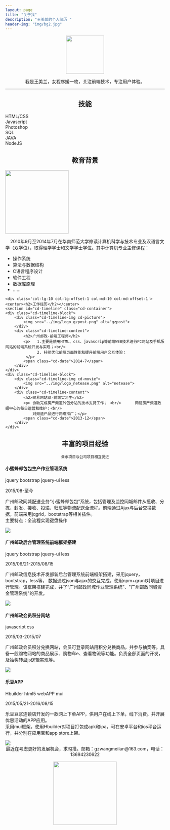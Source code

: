 ```yaml
---
layout: page
title: "关于我"
description: "王美兰的个人简历 "
header-img: "img/bg2.jpg"
---
```


<div class='content_row clearfix'> 
<center>
    <p><img style='width:120px' src="http://ceqef.img47.wal8.com/img47/538205_20160303162908/145724830383.png" align="center"></p>
    <span>我是王美兰，女程序媛一枚，关注前端技术，专注用户体验。</span>
</center>  
<hr>
 <div class='col-lg-8 col-lg-offset-2 col-md-10 col-md-offset-1'>
 	<center><h2>技能</h2></center> 
        <div class="progress">
            <div class="progress-bar" role="progressbar" aria-valuenow="80" aria-valuemin="0" aria-valuemax="100" style="width: 70%;">
                HTML/CSS
            </div>
        </div>
        <div class="progress">
            <div class="progress-bar progress-bar-success" role="progressbar" aria-valuenow="2" aria-valuemin="0" aria-valuemax="100"  style="width: 60%;">
                Javascript
            </div>
        </div> 
        <div class="progress">
            <div class="progress-bar progress-bar-warning" role="progressbar" aria-valuenow="80" aria-valuemin="0" aria-valuemax="100" style="width: 50%">
                Photoshop
            </div>
        </div>
           <div class="progress">
            <div class="progress-bar progress-bar-danger" role="progressbar" aria-valuenow="60" aria-valuemin="0" aria-valuemax="100" style="width: 40%">
                 SQL
            </div>
        </div>
         <div class="progress">
            <div class="progress-bar " role="progressbar" aria-valuenow="80" aria-valuemin="0" aria-valuemax="100" style="width: 30%">
                JAVA
            </div>
        </div>
          <div class="progress">
            <div class="progress-bar progress-bar-success" role="progressbar" aria-valuenow="80" aria-valuemin="0" aria-valuemax="100" style="width: 20%">
                NodeJS
            </div>
        </div> 
 </div>
 
 <div class='col-lg-8 col-lg-offset-2 col-md-10 col-md-offset-1 clearfix'>
 	<center><h2>教育背景</h2></center> 
 	<div class='picText'>
 	<div class='pic'>
 		<img src='http://ceqef.img47.wal8.com/img47/538205_20160303162908/1457252591.png'  style='width:200px'>
 	</div>
 	<div class='pull-right text'>
 		<p class='no-margin'>&nbsp;&nbsp;&nbsp;&nbsp;2010年9月至2014年7月在华南师范大学修读计算机科学与技术专业及汉语言文学（双学位），取得理学学士和文学学士学位。其中计算机专业主修课程： 
        </p>
        <ul>
         <li>操作系统</li>
         <li>算法与数据结构</li>
         <li>C语言程序设计</li>
         <li>软件工程</li>
         <li>数据库原理</li>
         <li>......</li>
         </ul>
 	</div>
 </div>
 </div>
 
 
	<div class='col-lg-10 col-lg-offset-1 col-md-10 col-md-offset-1'>
	<center><h2>工作经历</h2></center> 
	<section id="cd-timeline" class="cd-container">
	<div class="cd-timeline-block">
		<div class="cd-timeline-img cd-picture">
			<img src="../img/logo_gzpost.png" alt="gzpost">
		</div> 
		<div class="cd-timeline-content">
			<h2>广州邮政-前端工程师</h2>
			<p>   1.主要是使用HTML、css、javascrip等前端WEB技术进行PC网站及手机版网站的前端系统开发与实现；<br/>
                  2. 持续优化前端页面性能和提升前端用户交互体验；  
             </p> 
			<span class="cd-date">2014-7</span>
		</div>
	</div>
	<div class="cd-timeline-block">
		<div class="cd-timeline-img cd-movie">
			<img src="../img/logo_netease.png" alt="netease">
		</div> 
		<div class="cd-timeline-content">
			<h2>网易网站部-前端实习生</h2>
			<p> 协助完成房产频道外包分站的技术支持工作； <br/>      网易房产频道数据中心的每日运营和维护；<br/>
				对频道产品进行网络推广；</p> 
			<span class="cd-date">2013-12</span>
		</div>
	</div> 
</section>
	
</div>
 
<div class='col-lg-10 col-lg-offset-1 col-md-10 col-md-offset-1'>
	<center><h2>丰富的项目经验</h2><small>业余项目与公司项目相互促进</small></center>
	<div class='projectBox'>
		 <div class='proIntro'>
		 	<div class='proTitle'>
		 		<h4>小蜜蜂邮包包生产作业管理系统</h4>
		 	<p>
		 		<span class="label label-default">jquery</span>
				<span class="label label-primary">bootstrap</span>
				<span class="label label-success">jquery-ui</span>
				<span class="label label-info">less</span> 
		 	</p>
		   </div>
		 	<span class='proTime'>2015/08-至今</span>
		 	<p>广州邮政同城配送业务“小蜜蜂邮包包”系统，包括管理及监控同城邮件从揽收、分拣、封发、接收、投递、归班等物流配送全流程。前端通过Ajax与后台交换数据，前端采用jqgrid，bootstrap等相关插件。
		 	<br/>主要特点：全流程实现键盘操作</p>
		 </div>
		 <div class='proImg'>
		 	<img src='http://ceqef.img47.wal8.com/img47/538205_20160303162908/145749025399.png' >
		 </div>
    </div>
    <div class='projectBox'>
		 <div class='proIntro'>
		 	<div class='proTitle'>
		 		<h4>广州邮政后台管理系统前端框架搭建</h4>
		 	<p>
		 		<span class="label label-default">jquery</span>
				<span class="label label-primary">bootstrap</span>
				<span class="label label-success">jquery-ui</span>
				<span class="label label-info">less</span> 
		 	</p>
		   </div>
		 	<span class='proTime'>2015/06/21-2015/08/15</span>
		 	<p> 广州邮政信息技术开发部新后台管理系统前端框架搭建，采用jquery，bootstrap，less等， 数据通过json与ajax的交互完成，使用npm+grunt对项目进行管理。该框架搭建完成，并了“广州邮政同城作业管理系统”、"广州邮政同城资金管理系统"的开发。  </p>
		 </div>
		 <div class='proImg'>
		 	<img src='http://ceqef.img47.wal8.com/img47/538205_20160303162908/14574303226.png' >
		 </div>
    </div>
    <div class='projectBox'>
		 <div class='proIntro'>
		 	<div class='proTitle'>
		 		<h4>广州邮政会员积分网站</h4>
		 	<p>
		 		<span class="label label-default">javascript</span>
				<span class="label label-primary">css</span>
		 	</p>
		   </div>
		 	<span class='proTime'>2015/03-2015/07</span>
		 	<p> 广州邮政会员积分兑换网站，会员可登录网站用积分兑换商品，并参与抽奖等。具备一般购物网站的商品展示、购物车e、查看物流等功能。负责全部页面的开发，及抽奖转盘js逻辑实现等。</p>
		 </div>
		 <div class='proImg'>
		 	<img src='http://ceqef.img47.wal8.com/img47/538205_20160303162908/145749027198.png' >
		 </div>
    </div>
     <div class='projectBox'>
		 <div class='proIntro'>
		 	<div class='proTitle'>
		 		<h4>乐豆APP</h4>
		 	<p>
		 		<span class="label label-default">Hbuilder</span>
				<span class="label label-primary">html5</span>
				<span class="label label-success">webAPP</span>
				<span class="label label-info">mui</span> 
		 	</p>
		   </div>
		 	<span class='proTime'>2015/05/21-2016/08/15</span>
		 	<p>乐豆豆浆连锁店开发的一款网上下单APP，供用户在线上下单，线下消费。并开展优惠活动的APP应用。<br>
		 	 采用mui框架，使用Hbuilder对项目打包成apk和ipa，可在安卓平台和ios平台运行，并分别在应用宝和app store上架。
		 	</p>
		 </div>
		 <div class='proImg'>
		 	<img src='http://ceqef.img47.wal8.com/img47/538205_20160303162908/145749923806.png' >
		 </div>
    </div>
</div>
<center class='col-lg-12 col-md-12'> 
	 最近在考虑更好的发展机会，求勾搭。邮箱：gzwangmeilan@163.com，电话：13694230622
    <p><img style='width:200px' src="http://ceqef.img47.wal8.com/img47/538205_20160303162908/145699415256.png" align="center"></p>
</center>



</div>


